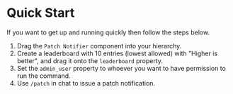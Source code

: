 # Quick Start

If you want to get up and running quickly then follow the steps below.

1. Drag the `Patch Notifier` component into your hierarchy.
2. Create a leaderboard with 10 entries (lowest allowed) with "Higher is better", and drag it onto the `leaderboard` property.
3. Set the `admin_user` property to whoever you want to have permission to run the command.
4. Use `/patch` in chat to issue a patch notification.